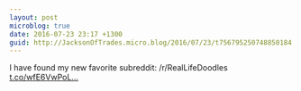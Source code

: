 ```yaml
---
layout: post
microblog: true
date: 2016-07-23 23:17 +1300
guid: http://JacksonOfTrades.micro.blog/2016/07/23/t756795250748850184.html
---
```

I have found my new favorite subreddit: /r/RealLifeDoodles [t.co/wfE6VwPoL...](https://t.co/wfE6VwPoLH)
